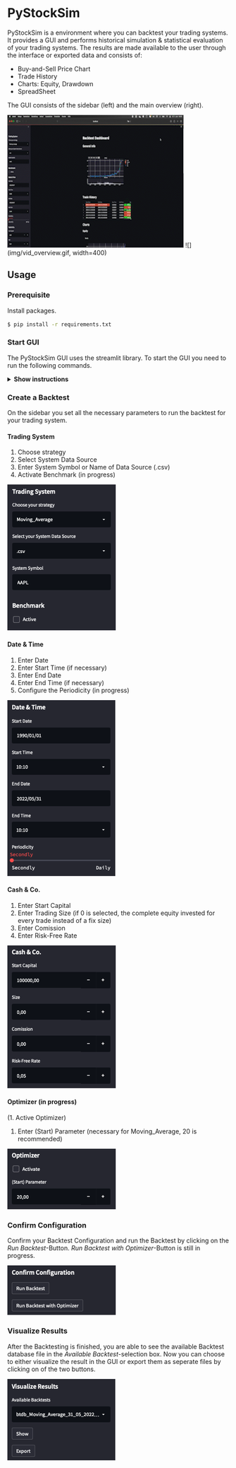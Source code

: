 # PyStockSim

PyStockSim is a environment where you can backtest your trading systems. It provides a GUI and performs historical simulation & statistical evaluation of your trading systems. The results are made available to the user through the interface or exported data and consists of:

* Buy-and-Sell Price Chart
* Trade History
* Charts: Equity, Drawdown
* SpreadSheet

 The GUI consists of the sidebar (left) and the main overview (right).
 
 <img src="img/vid_overview.gif" align="centre"
     width="400" height="300">
 ![](img/vid_overview.gif, width=400)
 
 ## Usage
 
 ### Prerequisite
 
 Install packages.
 
 ```sh
 $ pip install -r requirements.txt
 ```
 
 ### Start GUI
 
 The PyStockSim GUI uses the streamlit library. To start the GUI you need to run the following commands.
 
 <details><summary><b>Show instructions</b></summary>
 
 1. Start environment:

    ```sh
    $ source venv/bin/activate 
    ```
 
 2. Run streamlit GUI:

    ```sh
    % streamlit run Backtest/main.py
    ```
 
</details>
 
 ### Create a Backtest
 On the sidebar you set all the necessary parameters to run the backtest for your trading system.
 
 #### Trading System
 
 1. Choose strategy
 2. Select System Data Source
 3. Enter System Symbol or Name of Data Source (.csv)
 4. Activate Benchmark (in progress)

 ![](img/ts.png)
 
 #### Date & Time
 
 1. Enter Date
 2. Enter Start Time (if necessary)
 3. Enter End Date
 4. Enter End Time (if necessary)
 5. Configure the Periodicity (in progress)

 ![](img/datetime.png)
 
 #### Cash & Co.
 
 1. Enter Start Capital
 2. Enter Trading Size (if 0 is selected, the complete equity invested for every trade instead of a fix size)
 3. Enter Comission
 4. Enter Risk-Free Rate

 ![](img/cashco.png)
 
 #### Optimizer (in progress)
 
 (1. Active Optimizer)
 1. Enter (Start) Parameter (necessary for Moving_Average, 20 is recommended)

 ![](img/optimizer.png)
 
 ### Confirm Configuration
 
 Confirm your Backtest Configuration and run the Backtest by clicking on the _Run Backtest_-Button. 
 _Run Backtest with Optimizer_-Button is still in progress.
 
  ![](img/confirm.png)
 
 ### Visualize Results
 
 After the Backtesting is finished, you are able to see the available Backtest database file in the _Available Backtest_-selection box. Now you can choose to either visualize the result in the GUI or export them as seperate files by clicking on of the two buttons.
 
  ![](img/visualize.png)
